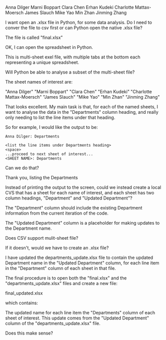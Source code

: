 Anna Dilger
Marni Boppart
Clara Chen
Erhan Kudeki
Charlotte Mattax-Moersch
James Slauch
Mike Yao
Min Zhan
Jinming Zhang


I want open an .xlsx file in Python, for some data analysis.   Do I need to conver the file to csv first or can Python open the native .xlsx file?

The file is called "final.xlsx"


OK, I can open the spreadsheet in Python.

This is multi-sheet exel file, with multiple tabs at the bottom each representing a unique spreadsheet.

Will Python be able to analyse a subset of the multi-sheet file?


The sheet names  of interest are:


"Anna Dilger"
"Marni Boppart"
"Clara Chen"
"Erhan Kudeki"
"Charlotte Mattax-Moersch"
"James Slauch"
"Mike Yao"
"Min Zhan"
"Jinming Zhang"



That looks excellent. My main task is that, for each of the named sheets, I want to analyse the data in the "Departments" column heading, and really only needing to list the line items under that heading.

So for example, I would like the output to be:

```
Anna Dilger: Departments

<list the line items under Departments heading>
<space>
...proceed to next sheet of interest...
<SHEET NAME>: Departments
```



Can we do that?



Thank you, listing the Departments 



Instead of printing the output to the screen, could we instead create  a local CVS that has a sheet for each name of interest, and each sheet has two column headings, "Department" and "Updated Department"?

The "Department" column should include the existing Department information from the current iteration of the code.

The "Updated Department" column is a placeholder for making updates to the Department name.

Does CSV support mulit-sheet file?

If it doesn't, would we have to create an .xlsx file?


I have updated the departments_update.xlsx file to contain the updated Department name in the "Updated Department" column, for each line item in the "Department" column of each sheet in that file.

The final procedure is to open both the "final.xlsx" and the "departments_update.xlsx" files and create a new file:

final_updated.xlsx

which contains:

The updated name for each line item the "Departments" column of each sheet of interest. This update comes from the "Updated Department" column of the "departments_update.xlsx" file.

Does this make sense?

